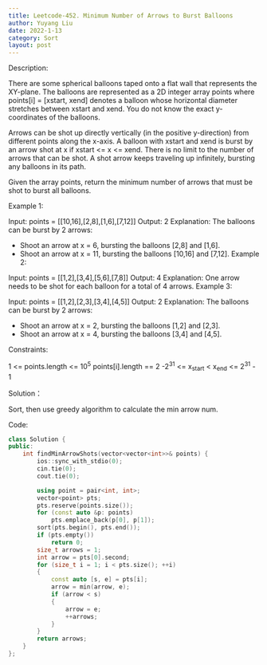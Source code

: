 ```yaml
---
title: Leetcode-452. Minimum Number of Arrows to Burst Balloons
author: Yuyang Liu
date: 2022-1-13
category: Sort
layout: post
---
```


Description:

There are some spherical balloons taped onto a flat wall that represents the XY-plane. The balloons are represented as a 2D integer array points where points[i] = [xstart, xend] denotes a balloon whose horizontal diameter stretches between xstart and xend. You do not know the exact y-coordinates of the balloons.

Arrows can be shot up directly vertically (in the positive y-direction) from different points along the x-axis. A balloon with xstart and xend is burst by an arrow shot at x if xstart <= x <= xend. There is no limit to the number of arrows that can be shot. A shot arrow keeps traveling up infinitely, bursting any balloons in its path.

Given the array points, return the minimum number of arrows that must be shot to burst all balloons.

 
Example 1:

Input: points = [[10,16],[2,8],[1,6],[7,12]]
Output: 2
Explanation: The balloons can be burst by 2 arrows:
- Shoot an arrow at x = 6, bursting the balloons [2,8] and [1,6].
- Shoot an arrow at x = 11, bursting the balloons [10,16] and [7,12].
Example 2:

Input: points = [[1,2],[3,4],[5,6],[7,8]]
Output: 4
Explanation: One arrow needs to be shot for each balloon for a total of 4 arrows.
Example 3:

Input: points = [[1,2],[2,3],[3,4],[4,5]]
Output: 2
Explanation: The balloons can be burst by 2 arrows:
- Shoot an arrow at x = 2, bursting the balloons [1,2] and [2,3].
- Shoot an arrow at x = 4, bursting the balloons [3,4] and [4,5].

Constraints:

1 <= points.length <= 10<sup>5</sup>
points[i].length == 2
-2<sup>31</sup> <= x<sub>start</sub> < x<sub>end</sub> <= 2<sup>31</sup> - 1

Solution：

Sort, then use greedy algorithm to calculate the min arrow num.

Code: 

``` c++
class Solution {
public:
    int findMinArrowShots(vector<vector<int>>& points) {
        ios::sync_with_stdio(0);
        cin.tie(0);
        cout.tie(0);

        using point = pair<int, int>;
        vector<point> pts;
        pts.reserve(points.size());
        for (const auto &p: points)
            pts.emplace_back(p[0], p[1]);
        sort(pts.begin(), pts.end());
        if (pts.empty())
            return 0;
        size_t arrows = 1;
        int arrow = pts[0].second;
        for (size_t i = 1; i < pts.size(); ++i)
        {
            const auto [s, e] = pts[i];
            arrow = min(arrow, e);
            if (arrow < s)
            {
                arrow = e;
                ++arrows;
            }
        }
        return arrows;
    }
};
```
